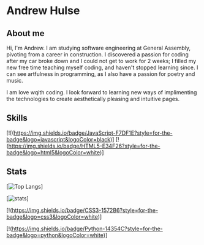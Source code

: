 # Andrew Hulse

## About me
Hi, I'm Andrew. I am studying software engineering at General Assembly, pivoting from a career in construction. I discovered a passion for coding after my car broke down and I could not get to work for 2 weeks; I filled my new free time teaching myself coding, and haven't stopped learning since. I can see artfulness in programming, as I also have a passion for poetry and music. 



I am love wqith coding. I look forward to learning new ways of implimenting the technologies to create aesthetically pleasing and intuitive pages.

## Skills
[![(https://img.shields.io/badge/JavaScript-F7DF1E?style=for-the-badge&logo=javascript&logoColor=black)]
[!(https://img.shields.io/badge/HTML5-E34F26?style=for-the-badge&logo=html5&logoColor=white)]


## Stats
[![Top Langs](https://github-readme-stats.vercel.app/api/top-langs/?username=AndrewDHulse&layout=compact)]

[![stats](https://github-readme-stats.vercel.app/api?username=AndrewDHulse&theme=blue-green)]

[!(https://img.shields.io/badge/CSS3-1572B6?style=for-the-badge&logo=css3&logoColor=white)]

[!(https://img.shields.io/badge/Python-14354C?style=for-the-badge&logo=python&logoColor=white)]

<!--
**AndrewDHulse/AndrewDHulse** is a ✨ _special_ ✨ repository because its `README.md` (this file) appears on your GitHub profile.

Here are some ideas to get you started:

- 🔭 I’m currently working on ...
- 🌱 I’m currently learning ...
- 👯 I’m looking to collaborate on ...
- 🤔 I’m looking for help with ...
- 💬 Ask me about ...
- 📫 How to reach me: ...
- 😄 Pronouns: ...
- ⚡ Fun fact: ...
-->
